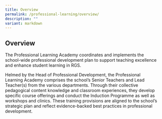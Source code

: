```yaml
---
title: Overview
permalink: /professional-learning/overview/
description: ""
variant: markdown
---
```

## Overview

The Professional Learning Academy coordinates and implements the school-wide professional development plan to support teaching excellence and enhance student learning in RGS.

Helmed by the Head of Professional Development, the Professional Learning Academy comprises the school’s Senior Teachers and Lead Teacher(s) from the various departments. Through their collective pedagogical content knowledge and classroom experiences, they develop specific course offerings and conduct the Induction Programme as well as workshops and clinics. These training provisions are aligned to the school’s strategic plan and reflect evidence-backed best practices in professional development.